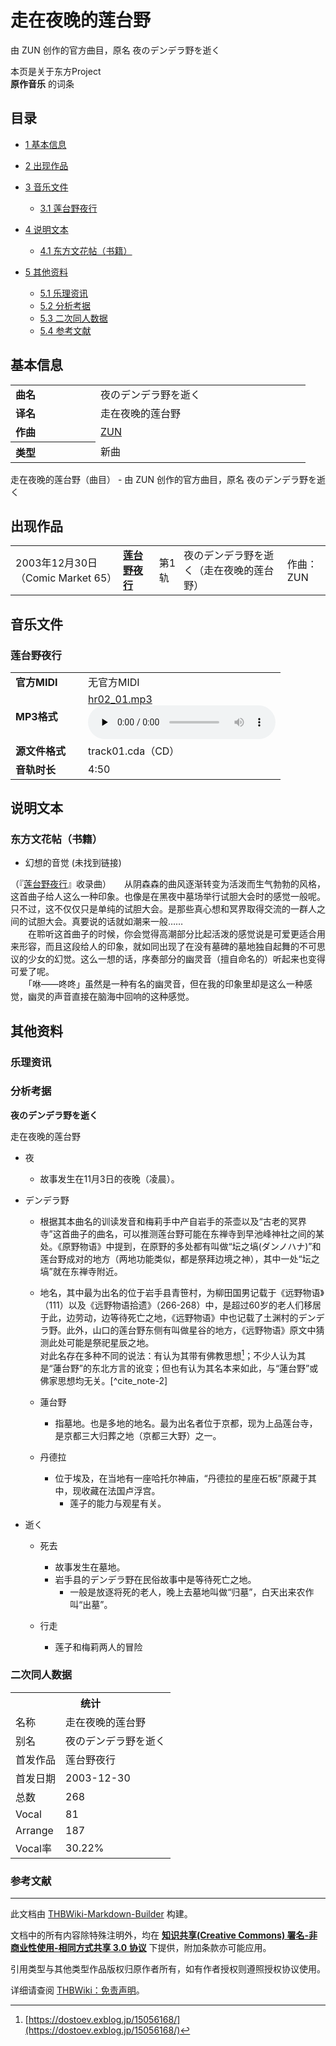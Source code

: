 # 走在夜晚的莲台野

<!-- source html: G:\repos\THBWiki-Markdown-Builder\THBWikiMarkdown\Temp\main\0\01\ns0%3A%E8%B5%B0%E5%9C%A8%E5%A4%9C%E6%99%9A%E7%9A%84%E8%8E%B2%E5%8F%B0%E9%87%8E.html -->

由 ZUN 创作的官方曲目，原名 夜のデンデラ野を逝く

本页是关于东方Project  
 **原作音乐** 的词条
## 目录

- [1 基本信息](#基本信息)
- [2 出现作品](#出现作品)
- [3 音乐文件](#音乐文件)

  - [3.1 莲台野夜行](#莲台野夜行)



- [4 说明文本](#说明文本)

  - [4.1 东方文花帖（书籍）](#东方文花帖（书籍）)



- [5 其他资料](#其他资料)

  - [5.1 乐理资讯](#乐理资讯)
  - [5.2 分析考据](#分析考据)
  - [5.3 二次同人数据](#二次同人数据)
  - [5.4 参考文献](#参考文献)







## 基本信息

<table><tbody><tr><td style="width:120px"><b>曲名</b></td><td style="width:320px">夜のデンデラ野を逝く</td></tr><tr><td><b>译名</b></td><td>走在夜晚的莲台野</td></tr><tr><td><b>作曲</b></td><td><a href="./ZUN.md" title="ZUN">ZUN</a></td></tr><tr><th style="text-align: left;"><b>类型</b></th><td>新曲</td></tr></tbody></table>

走在夜晚的莲台野（曲目） - 由 ZUN 创作的官方曲目，原名 夜のデンデラ野を逝く
## 出现作品

<table>
<tbody><tr><td>2003年12月30日（Comic Market 65）</td><td><b><a href="./莲台野夜行.md" title="莲台野夜行">莲台野夜行</a></b></td><td>第1轨</td><td style="padding-left:5px;">夜のデンデラ野を逝く（走在夜晚的莲台野）</td><td style="padding-left:10px;">作曲：ZUN</td></tr>
</tbody></table>


## 音乐文件
### 莲台野夜行

<table><tbody><tr class="mw-empty-elt"></tr><tr><td width="100"><b>官方MIDI</b></td><td>无官方MIDI</td></tr><tr><td><b>MP3格式</b></td><td><a href="./文件-hr02_01.mp3.md" title="文件:hr02 01.mp3">hr02_01.mp3</a><br><audio src="https://upload.thwiki.cc/9/99/hr02_01.mp3" loop="" controls="" preload="none"></audio></td></tr><tr><td><b>源文件格式</b></td><td>track01.cda（CD）</td></tr><tr><td><b>音轨时长</b></td><td>4:50</td></tr></tbody></table>


## 说明文本
### 东方文花帖（书籍）
- 幻想的音觉 (未找到链接)

（『[莲台野夜行](./莲台野夜行.md)』收录曲）　　从阴森森的曲风逐渐转变为活泼而生气勃勃的风格，这首曲子给人这么一种印象。也像是在黑夜中墓场举行试胆大会时的感觉一般呢。只不过，这不仅仅只是单纯的试胆大会。是那些真心想和冥界取得交流的一群人之间的试胆大会。真要说的话就如潮来一般……  
　　在聆听这首曲子的时候，你会觉得高潮部分比起活泼的感觉说是可爱更适合用来形容，而且这段给人的印象，就如同出现了在没有墓碑的墓地独自起舞的不可思议的少女的幻觉。这么一想的话，序奏部分的幽灵音（擅自命名的）听起来也变得可爱了呢。  
　　「咻——咚咚」虽然是一种有名的幽灵音，但在我的印象里却是这么一种感觉，幽灵的声音直接在脑海中回响的这种感觉。
## 其他资料
### 乐理资讯
### 分析考据
  
 **夜のデンデラ野を逝く** 
  
走在夜晚的莲台野
  

- 夜
  - 故事发生在11月3日的夜晚（凌晨）。

- デンデラ野
  - 根据其本曲名的训读发音和梅莉手中产自岩手的茶壶以及“古老的冥界寺”这首曲子的曲名，可以推测莲台野可能在东禅寺到早池峰神社之间的某处。《原野物语》中提到，在原野的多处都有叫做“坛之塙(ダンノハナ)”和莲台野成对的地方（两地功能类似，都是祭拜边境之神），其中一处“坛之塙”就在东禅寺附近。
  - 地名，其中最为出名的位于岩手县青笹村，为柳田国男记载于《远野物语》（111）以及《远野物语拾遗》（266-268）中，是超过60岁的老人们移居于此，边劳动，边等待死亡之地，《远野物语》中也记载了土渊村的デンデラ野。此外，山口的莲台野东侧有叫做星谷的地方，《远野物语》原文中猜测此处可能是祭祀星辰之地。  
对此名存在多种不同的说法：有认为其带有佛教思想[^cite_note-1]；不少人认为其是“蓮台野”的东北方言的讹变；但也有认为其名本来如此，与“蓮台野”或佛家思想均无关。[^cite_note-2]
  - 蓮台野
    - 指墓地。也是多地的地名。最为出名者位于京都，现为上品莲台寺，是京都三大归葬之地（京都三大野）之一。

  - 丹德拉
    - 位于埃及，在当地有一座哈托尔神庙，“丹德拉的星座石板”原藏于其中，现收藏在法国卢浮宫。
      - 莲子的能力与观星有关。



- 逝く
  - 死去
    - 故事发生在墓地。
    - 岩手县的デンデラ野在民俗故事中是等待死亡之地。
      - 一般是放逐将死的老人，晚上去墓地叫做“归墓”，白天出来农作叫“出墓”。


  - 行走
    - 莲子和梅莉两人的冒险



### 二次同人数据

<table><tbody><tr><th colspan="2">统计</th></tr>
<tr><td>名称</td><td>走在夜晚的莲台野</td></tr>
<tr><td>别名</td><td>夜のデンデラ野を逝く</td></tr>
<tr><td>首发作品</td><td>莲台野夜行</td></tr>
<tr><td>首发日期</td><td>2003-12-30</td></tr>
<tr><td>总数</td><td>268</td></tr>
<tr><td>Vocal</td><td>81</td></tr>
<tr><td>Arrange</td><td>187</td></tr>
<tr><td>Vocal率</td><td>30.22%</td></tr>
</tbody></table>




### 参考文献
[^cite_note-1]: [https://dostoev.exblog.jp/15056168/](https://dostoev.exblog.jp/15056168/)






---

此文档由 [THBWiki-Markdown-Builder](https://github.com/Delsin-Yu/THBWiki-Markdown-Builder) 构建。

文档中的所有内容除特殊注明外，均在 [**知识共享(Creative Commons) 署名-非商业性使用-相同方式共享 3.0 协议**](https://creativecommons.org/licenses/by-sa/3.0/deed.zh-hans) 下提供，附加条款亦可能应用。

引用类型与其他类型作品版权归原作者所有，如有作者授权则遵照授权协议使用。

详细请查阅 [THBWiki：免责声明](https://thbwiki.cc/THBWiki:%E5%85%8D%E8%B4%A3%E5%A3%B0%E6%98%8E)。

